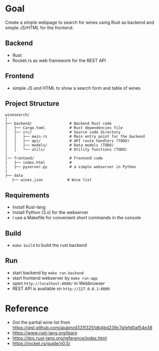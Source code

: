 # Goal

 Create a simple webpage to search for wines using Rust as backend and simple JS/HTML for the frontend.

 ## Backend

 - Rust
 - Rocket.rs as web framework for the REST API

 ## Frontend

 - simple JS and HTML to show a search form and table of wines


 ## Project Structure

 ```
 winesearch/
│
├── backend/                 # Backend Rust code
│   ├── Cargo.toml           # Rust dependencies file
│   ├── src/                 # Source code directory
│   │   ├── main.rs          # Main entry point for the backend
│   │   ├── api/             # API route handlers (TODO)
│   │   ├── models/          # Data models (TODO)
│   │   └── utils/           # Utility functions (TODO)
│
│── frontend/                # Frontend code
|   ├── index.html           # 
|   ├── pyserver.py          # a simple webserver in Python
|
├── data
    ├── wines.json           # Wine list

```

## Requirements

- Install Rust-lang
- Install Python (3.x) for the webserver
- I use a Makefile for convenient short commands in the console

## Build 

- `make build` to build the rust backend

## Run

- start backend by `make run-backend`
- start frontend webserver by `make run-app`
- open `http://localhost:8080/` in Webbrowser
- REST API is available on `http://127.0.0.1:8000`


# Reference

- Got the partial wine list from https://gist.github.com/ajubin/d331f3251db4bd239c7a1efd0af54e38
- https://www.rust-lang.org/learn
- https://doc.rust-lang.org/reference/index.html
- https://rocket.rs/guide/v0.5/